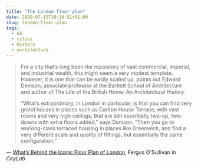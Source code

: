 ```yaml
---
title: "The London floor plan"
date: 2020-07-15T10:14:51+01:00
slug: london-floor-plan
tags:
  - uk
  - cities
  - history
  - architecture
---
```


> For a city that’s long been the repository of vast commercial, imperial, and industrial wealth, this might seem a very modest template. However, it is one that can be easily scaled up, points out Edward Denison, associate professor at the Bartlett School of Architecture and author of The Life of the British Home: An Architectural History.
>
> “What’s extraordinary, in London in particular, is that you can find very grand houses in places such as Carlton House Terrace, with vast rooms and very high ceilings, that are still essentially two-up, two-downs with extra floors added,” says Denison. “Then you go to working-class terraced housing in places like Greenwich, and find a very different scale and quality of fittings, but essentially the same configuration.”

&mdash; [What’s Behind the Iconic Floor Plan of London](https://www.bloomberg.com/news/articles/2020-01-10/the-story-behind-london-s-iconic-home-design), Fergus O'Sullivan in _CityLab_
